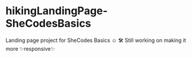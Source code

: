 # hikingLandingPage-SheCodesBasics

Landing page project for SheCodes Basics ☺️
🛠 Still working on making it more ✨responsive✨
